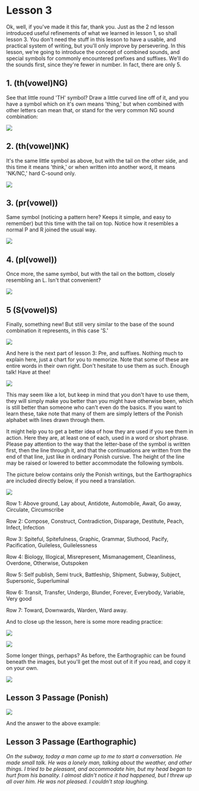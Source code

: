 # Lesson 3

Ok, well, if you've made it this far, thank you. Just as the 2 nd lesson
introduced useful refinements of what we learned in lesson 1, so shall lesson 3.
You don't need the stuff in this lesson to have a usable, and practical system
of writing, but you'll only improve by persevering. In this lesson, we're going
to introduce the concept of combined sounds, and special symbols for commonly
encountered prefixes and suffixes. We'll do the sounds first, since they're
fewer in number. In fact, there are only 5.

## 1. (th(vowel)NG)

See that little round 'TH' symbol? Draw a little curved line off of it, and you
have a symbol which on it's own means 'thing,' but when combined with other
letters can mean that, or stand for the very common NG sound combination:

![](./original-images/033.png)

## 2. (th(vowel)NK)

It's the same little symbol as above, but with the tail on the other side, and
this time it means 'think,' or when written into another word, it means 'NK/NC,'
hard C-sound only.

![](./original-images/034.png)

## 3. (pr(vowel))

Same symbol (noticing a pattern here? Keeps it simple, and easy to remember) but
this time with the tail on top. Notice how it resembles a normal P and R joined
the usual way.

![](./original-images/035.png)

## 4. (pl(vowel))

Once more, the same symbol, but with the tail on the bottom, closely resembling
an L. Isn't that convenient?

![](./original-images/036.png)

## 5 (S(vowel)S)

Finally, something new! But still very similar to the base of the sound
combination it represents, in this case 'S.'

![](./original-images/037.png)

And here is the next part of lesson 3: Pre, and suffixes. Nothing much to
explain here, just a chart for you to memorize. Note that some of these are
entire words in their own right. Don't hesitate to use them as such. Enough
talk! Have at thee!

![](./original-images/038.png)

This may seem like a lot, but keep in mind that you don't have to use them, they
will simply make you better than you might have otherwise been, which is still
better than someone who can't even do the basics. If you want to learn these,
take note that many of them are simply letters of the Ponish alphabet with lines
drawn through them.

It might help you to get a better idea of how they are used if you see them in
action. Here they are, at least one of each, used in a word or short phrase.
Please pay attention to the way that the letter-base of the symbol is written
first, then the line through it, and that the continuations are written from the
end of that line, just like in ordinary Ponish cursive. The height of the line
may be raised or lowered to better accommodate the following symbols.

The picture below contains only the Ponish writings, but the Earthographics are
included directly below, if you need a translation.

![](./original-images/039.png)


Row 1: Above ground, Lay about, Antidote, Automobile, Await, Go away, Circulate, Circumscribe

Row 2: Compose, Construct, Contradiction, Disparage, Destitute, Peach, Infect, Infection

Row 3: Spiteful, Spitefulness, Graphic, Grammar, Sluthood, Pacify, Pacification, Guileless, Guilelessness

Row 4: Biology, Illogical, Misrepresent, Mismanagement, Cleanliness, Overdone,
Otherwise, Outspoken

Row 5: Self publish, Semi truck, Battleship, Shipment, Subway, Subject, Supersonic, Superluminal

Row 6: Transit, Transfer, Undergo, Blunder, Forever, Everybody, Variable, Very good

Row 7: Toward, Downwards, Warden, Ward away.

And to close up the lesson, here is some more reading practice:

![](./original-images/040.png)

![](./original-images/041.png)

Some longer things, perhaps? As before, the Earthographic can be found beneath
the images, but you'll get the most out of it if you read, and copy it on your
own.

![](./original-images/042.png)


## Lesson 3 Passage (Ponish)

![](./original-images/043.png)

And the answer to the above example:

## Lesson 3 Passage (Earthographic)

*On the subway, today a man came up to me to start a conversation. He made small
talk. He was a lonely man, talking about the weather, and other things. I tried
to be pleasant, and accommodate him, but my head began to hurt from his
banality. I almost didn't notice it had happened, but I threw up all over him.
He was not pleased. I couldn't stop laughing.*
